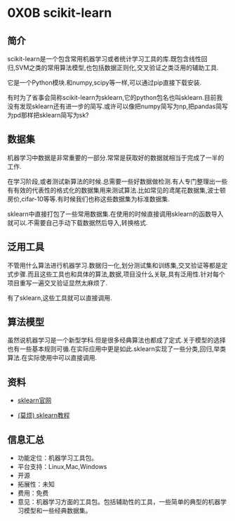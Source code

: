 # 0X0B scikit-learn

## 简介

scikit-learn是一个包含常用机器学习或者统计学习工具的库.既包含线性回归,SVM之类的常用算法模型,也包括数据正则化,交叉验证之类泛用的辅助工具.

它是一个Python模块.和numpy,scipy等一样,可以通过pip直接下载安装.

有时为了省事会简称scikit-learn为sklearn,它的python包名也叫sklearn.目前我没有发现sklearn还有进一步的简写.或许可以像把numpy简写为np,把pandas简写为pd那样把sklearn简写为sk?

## 数据集

机器学习中数据是非常重要的一部分.常常是获取好的数据就相当于完成了一半的工作.

在学习阶段,或者测试新算法的时候.总需要一些好数据做检测.有人专门整理出一些有有效的代表性的格式化的数据集用来测试算法.比如常见的鸢尾花数据集,波士顿房价,cifar-10等等.有时候我们也称这些数据集为标准数据集.

sklearn中直接打包了一些常用数据集.在使用的时候直接调用sklearn的函数导入就可以.不需要自己手动下载数据然后导入,转换格式.

## 泛用工具

不管用什么算法进行机器学习.数据归一化,划分测试集和训练集,交叉验证等都是定式步骤.而且这些工具也和具体的算法,数据,项目没什么关联,具有泛用性.针对每个项目重写一遍交叉验证显然太麻烦了.

有了sklearn,这些工具就可以直接调用.

## 算法模型

虽然说机器学习是一个新型学科.但是很多经典算法也都成了定式.关于模型的选择也有一些基本规则可循.在实际应用中更是如此.sklearn实现了一些分类,回归,举类算法.在实际使用中可以直接调用.

## 资料

* [sklearn官网](http://scikit-learn.org/stable/)

* [(莫烦) sklearn教程](https://morvanzhou.github.io/tutorials/machine-learning/sklearn/)

## 信息汇总

* 功能定位：机器学习工具包。
* 平台支持：Linux,Mac,Windows
* 开源
* 拓展性：未知
* 费用：免费
* 意见：机器学习方面的工具包。包括辅助性的工具，一些简单的典型的机器学习模型和一些经典数据集。